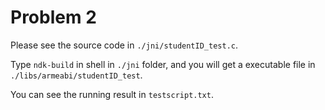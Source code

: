 # Problem 2

Please see the source code in `./jni/studentID_test.c`.

Type `ndk-build` in shell in `./jni` folder, and you will get a executable file in `./libs/armeabi/studentID_test`.

You can see the running result in `testscript.txt`.